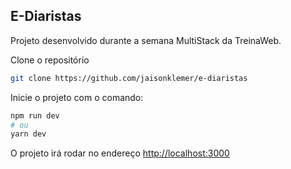## E-Diaristas

Projeto desenvolvido durante a semana MultiStack da TreinaWeb.

Clone o repositório

```bash
git clone https://github.com/jaisonklemer/e-diaristas
```

Inicie o projeto com o comando:

```bash
npm run dev
# ou
yarn dev
```

O projeto irá rodar no endereço [http://localhost:3000](http://localhost:3000)
